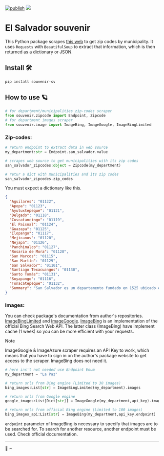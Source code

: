 <div aling="center">
 
[![publish](https://github.com/standoge/souvenir-sv/actions/workflows/publish.yml/badge.svg)](https://github.com/standoge/souvenir-sv/actions/workflows/publish.yml)
<img src="https://img.shields.io/badge/pip-v.2.1.5-blue" display="inline-block" />

</div>


# El Salvador souvenir

This Python package scrapes [this web](https://www.listasal.info/articulos/codigo-postal-el-salvador.shtml) to get zip codes by municipality. It uses `Requests` with `BeautifulSoup` to extract that information, which is then returned as a dictionary or JSON.
 ## Install 🛠️


```bash
pip install souvenir-sv
```

## How to use 🪐

```python
# for department/municipalities zip-codes scraper
from souvenir.zipcode import Endpoint, Zipcode
# for department images scraper
from souvenir.image import ImageBing, ImageGoogle, ImageBingLimited
```

### Zip-codes:

```python
# return endpoint to extract data in web source
my_department:str = Endpoint.san_salvador.value

# scrapes web source to get municipalities with its zip codes
san_salvador_zipcodes:object = Zipcode(my_department)

# retur a dict with municipalities and its zip codes
san_salvador_zipcodes.zip_codes
```

You must expect a dictionary like this.

```json
{
  "Aguilares": "01122",
  "Apopa": "01123",
  "Ayutuxtepeque": "01121",
  "Delgado": "01118",
  "Cuscatancingo": "01119",
  "El Paisnal": "01124",
  "Guazapa": "01125",
  "Ilopango": "01117",
  "Mejicanos": "01120",
  "Nejapa": "01126",
  "Panchimalco": "01127",
  "Rosario de Mora": "01128",
  "San Marcos": "01115",
  "San Martín": "01129",
  "San Salvador": "01101",
  "Santiago Texacuangos": "01130",
  "Santo Tomás": "01131",
  "Soyapango": "01116",
  "Tonacatepeque": "01132",
  "Summary": "San Salvador es un departamento fundado en 1525 ubicado en la Zona Central de El Salvador. Posee 3 distritos y 19 municipios."
}
```

### Images:
You can check package's documentation from author's repositories.
[ImageBingLimited](https://github.com/ffreemt/bing-image-urls) and [ImageGoogle](https://github.com/arrrlo/Google-Images-Search). [ImageBing](https://learn.microsoft.com/en-us/bing/search-apis/bing-image-search/reference/endpoints?source=recommendations) is an implementation of the official Bing Search Web API. The latter class (ImageBing) have implement cache (1 week) so you can be more efficient with your requests.

>[!NOTE]
> ImageGoogle & ImageAzure scraper requires an API Key to work, which means that you have to sign in on the author's package website to get access to the scraper. ImageBing does not need it.

```python
# here ins't not needed use Endpoint Enum
my_department = "La Paz"

# return urls from Bing engine (Limited to 30 images)
bing_images:List[str] = ImageBingLimited(my_department).images

# return urls from Google engine
google_images:List[Dict[str]] = ImageGoogle(my_department,api_key).images

# return urls from official Bing engine (Limited to 100 images)
bing_images_api:List[str] = ImageBing(my_department,api_key,endpoint)
```

`endpoint` parameter of ImageBing is necessary to specify that images are to be searched for. To search for another resource, another endpoint must be used. Check official documentation.

----
:bamboo: ~
